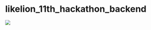 # likelion_11th_hackathon_backend

<img src="https://img.shields.io/badge/spring-6DB33F?style=for-the-badge&logo=spring&logoColor=white">
